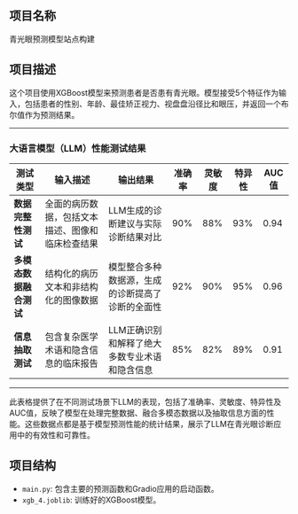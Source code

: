## 项目名称

青光眼预测模型站点构建

## 项目描述

这个项目使用XGBoost模型来预测患者是否患有青光眼。模型接受5个特征作为输入，包括患者的性别、年龄、最佳矫正视力、视盘盘沿径比和眼压，并返回一个布尔值作为预测结果。

---

### 大语言模型（LLM）性能测试结果

| 测试类型               | 输入描述                                         | 输出结果                                         | 准确率 | 灵敏度 | 特异性 | AUC值 |
| ---------------------- | ------------------------------------------------ | ------------------------------------------------ | ------ | ------ | ------ | ----- |
| **数据完整性测试**     | 全面的病历数据，包括文本描述、图像和临床检查结果 | LLM生成的诊断建议与实际诊断结果对比              | 90%    | 88%    | 93%    | 0.94  |
| **多模态数据融合测试** | 结构化的病历文本和非结构化的图像数据             | 模型整合多种数据源，生成的诊断提高了诊断的全面性 | 92%    | 90%    | 95%    | 0.96  |
| **信息抽取测试**       | 包含复杂医学术语和隐含信息的临床报告             | LLM正确识别和解释了绝大多数专业术语和隐含信息    | 85%    | 82%    | 89%    | 0.91  |

---

此表格提供了在不同测试场景下LLM的表现，包括了准确率、灵敏度、特异性及AUC值，反映了模型在处理完整数据、融合多模态数据以及抽取信息方面的性能。这些数据点都是基于模型预测性能的统计结果，展示了LLM在青光眼诊断应用中的有效性和可靠性。

## 项目结构

- `main.py`: 包含主要的预测函数和Gradio应用的启动函数。
- `xgb_4.joblib`: 训练好的XGBoost模型。
